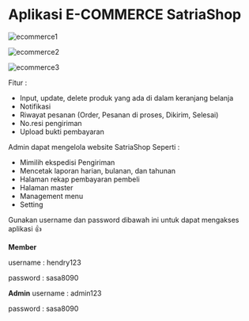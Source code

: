 # Aplikasi E-COMMERCE SatriaShop

![ecommerce1](https://user-images.githubusercontent.com/73348728/172502977-5db22519-cd08-444b-9eed-ceb1166e441c.png)

![ecommerce2](https://user-images.githubusercontent.com/73348728/172502997-b2f970ca-1a9c-4791-b817-2f30c5984a95.png)

![ecommerce3](https://user-images.githubusercontent.com/73348728/172503005-09d21a7a-eef0-447b-b61f-f0cae59c9d0a.png)

Fitur :
- Input, update, delete produk yang ada di dalam keranjang belanja
- Notifikasi
- Riwayat pesanan (Order, Pesanan di proses, Dikirim, Selesai)
- No.resi pengiriman
- Upload bukti pembayaran

Admin dapat mengelola website SatriaShop Seperti :
- Mimilih ekspedisi Pengiriman
- Mencetak laporan harian, bulanan, dan tahunan
- Halaman rekap pembayaran pembeli
- Halaman master
- Management menu
- Setting

Gunakan username dan password dibawah ini untuk dapat mengakses aplikasi 👍

**Member**

username : hendry123

password : sasa8090

**Admin**
username : admin123

password : sasa8090
